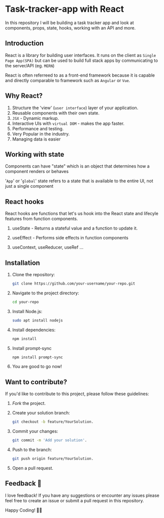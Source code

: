 # Task-tracker-app with React

In this repository I will be building a task tracker app and look at components, props, state, hooks, working with an API and more.

## Introduction
React is a library for building user interfaces. It runs on the client as `Single Page App(SPA)` but can be used to build full stack apps by communicating to the server/API (eg. ``MERN``)

React is often referreed to as a front-end framework because it is capable and directly comparable to framework such as `Angular` or `Vue`.

## Why React?
1. Structure the 'view' (`user interface`) layer of your application.
2. Reusable components with their own state.
3. `JSX` - Dynamic markup.
4. Interactive UIs with `virtual DOM` - makes the app faster.
5. Performance and testing.
6. Very Popular in the industry.
7. Managing data is easier 

## Working with state
Components can have "state" which is an object that determines how a component renders or behaves

'`App`' or '`global`' state refers to a state that is available to the entire UI, not just a single component

## React hooks
React hooks are functions that let's us hook into the React state and lifecyle features from function components.

1. useState - Returns a stateful value and a function to update it.

2. useEffect - Performs side effects in function components

3. useContext, useReducer, useRef ...


## Installation

1. Clone the repository:

    ```bash
    git clone https://github.com/your-username/your-repo.git
    ```

2. Navigate to the project directory:

    ```bash
    cd your-repo
    ```
3. Install Node.js:
    ```bash
    sudo apt install nodejs
    ```

4. Install dependencies:

    ```bash
    npm install
    ```
5. Install prompt-sync
    ```bash
    npm install prompt-sync
    ```
6. You are good to go now!

## Want to contribute?
If you'd like to contribute to this project, please follow these guidelines:

1. <i>Fork</i> the project.

2. Create your solution branch:
    ``` bash
    git checkout -b feature/YourSolution.
     ``` 

3. Commit your changes: 
    ```bash
    git commit -m 'Add your solution'.
    ``````

4. Push to the branch: 
    ```bash
    git push origin feature/YourSolution.
    ```
5. Open a pull request.


## Feedback 🙌

I love feedback! If you have any suggestions or encounter any issues  please feel free to create an issue or submit a pull request in this repository.

Happy Coding! 🎯🌟








